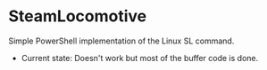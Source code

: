 # SteamLocomotive
Simple PowerShell implementation of the Linux SL command.
- Current state: Doesn't work but most of the buffer code is done.
